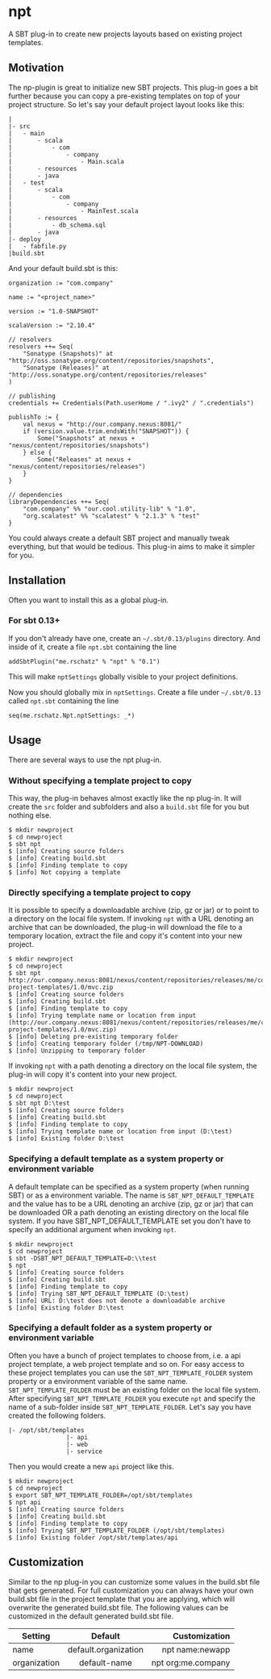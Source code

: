 # npt

A SBT plug-in to create new projects layouts based on existing project templates. 

## Motivation

The np-plugin is great to initialize new SBT projects. This plug-in goes a bit further because you can copy a pre-existing templates on top of your project structure. So let's say your default project layout looks like this:

    |
    |- src
	|	- main
	|		- scala
	|			- com
	|				- company
	|					- Main.scala
	|		- resources
	|		- java
	|	- test
	|		- scala
	|			- com
	|				- company
	|					- MainTest.scala
	|		- resources
	|			- db_schema.sql
	|		- java
	|- deploy
	|	- fabfile.py
	|build.sbt
	
And your default build.sbt is this:

    organization := "com.company"

    name := "<project_name>"

    version := "1.0-SNAPSHOT"

    scalaVersion := "2.10.4"
	
	// resolvers
    resolvers ++= Seq(
        "Sonatype (Snapshots)" at "http://oss.sonatype.org/content/repositories/snapshots",
        "Sonatype (Releases)" at "http://oss.sonatype.org/content/repositories/releases"
    )

    // publishing
    credentials += Credentials(Path.userHome / ".ivy2" / ".credentials")

	publishTo := {
        val nexus = "http://our.company.nexus:8081/"
        if (version.value.trim.endsWith("SNAPSHOT")) {
            Some("Snapshots" at nexus + "nexus/content/repositories/snapshots")
        } else {
            Some("Releases" at nexus + "nexus/content/repositories/releases")
        }
    }
	
	// dependencies
	libraryDependencies ++= Seq(
	    "com.company" %% "our.cool.utility-lib" % "1.0",
		"org.scalatest" %% "scalatest" % "2.1.3" % "test"
	}
	
You could always create a default SBT project and manually tweak everything, but that would be tedious. This plug-in aims to make it simpler for you.

## Installation

Often you want to install this as a global plug-in.

### For sbt 0.13+

If you don't already have one, create an `~/.sbt/0.13/plugins` directory. And inside of it, create a file `npt.sbt` containing the line

    addSbtPlugin("me.rschatz" % "npt" % "0.1")
    
This will make `nptSettings` globally visible to your project definitions.

Now you should globally mix in `nptSettings`. Create a file under `~/.sbt/0.13` called `npt.sbt` containing the line

    seq(me.rschatz.Npt.nptSettings: _*)
	
## Usage

There are several ways to use the npt plug-in.

### Without specifying a template project to copy

This way, the plug-in behaves almost exactly like the np plug-in. It will create the `src` folder and subfolders and also a `build.sbt` file for you but nothing else.

    $ mkdir newproject
	$ cd newproject
    $ sbt npt
    $ [info] Creating source folders
    $ [info] Creating build.sbt
    $ [info] Finding template to copy
    $ [info] Not copying a template

### Directly specifying a template project to copy

It is possible to specify a downloadable archive (zip, gz or jar) or to point to a directory on the local file system. If invoking `npt` with a URL denoting an archive that 
can be downloaded, the plug-in will download the file to a temporary location, extract the file and copy it's content into your new project.

    $ mkdir newproject
	$ cd newproject
    $ sbt npt http://our.company.nexus:8081/nexus/content/repositories/releases/me/company/sbt-project-templates/1.0/mvc.zip
    $ [info] Creating source folders
    $ [info] Creating build.sbt
    $ [info] Finding template to copy
    $ [info] Trying template name or location from input (http://our.company.nexus:8081/nexus/content/repositories/releases/me/company/sbt-project-templates/1.0/mvc.zip)
    $ [info] Deleting pre-existing temporary folder
    $ [info] Creating temporary folder (/tmp/NPT-DOWNLOAD)
    $ [info] Unzipping to temporary folder
	
If invoking `npt` with a path denoting a directory on the local file system, the plug-in will copy it's content into your new project.

    $ mkdir newproject
	$ cd newproject
    $ sbt npt D:\test
    $ [info] Creating source folders
    $ [info] Creating build.sbt
    $ [info] Finding template to copy
    $ [info] Trying template name or location from input (D:\test)
    $ [info] Existing folder D:\test
	
### Specifying a default template as a system property or environment variable

A default template can be specified as a system property (when running SBT) or as a environment variable. The name is `SBT_NPT_DEFAULT_TEMPLATE` and the value has to be a URL denoting an archive (zip, gz or jar) that can be downloaded OR a path denoting an existing directory on the local file system. If you have SBT_NPT_DEFAULT_TEMPLATE set you don't have to specify an additional argument when invoking `npt`.

    $ mkdir newproject
	$ cd newproject
    $ sbt -DSBT_NPT_DEFAULT_TEMPLATE=D:\\test
	$ npt
    $ [info] Creating source folders
    $ [info] Creating build.sbt
    $ [info] Finding template to copy
    $ [info] Trying SBT_NPT_DEFAULT_TEMPLATE (D:\test)
    $ [info] URL: D:\test does not denote a downloadable archive
    $ [info] Existing folder D:\test
	
### Specifying a default folder as a system property or environment variable

Often you have a bunch of project templates to choose from, i.e. a api project template, a web project template and so on. For easy access to these project templates you can use the `SBT_NPT_TEMPLATE_FOLDER` system property or a environment variable of the same name. `SBT_NPT_TEMPLATE_FOLDER` must be an existing folder on the local file system. After specifying `SBT_NPT_TEMPLATE_FOLDER` you execute `npt` and specify the name of a sub-folder inside `SBT_NPT_TEMPLATE_FOLDER`. Let's say you have created the following folders.

    |- /opt/sbt/templates 
					|- api					
					|- web
					|- service

Then you would create a new `api` project like this.
					
    $ mkdir newproject
	$ cd newproject
    $ export SBT_NPT_TEMPLATE_FOLDER=/opt/sbt/templates
	$ npt api
	$ [info] Creating source folders
	$ [info] Creating build.sbt
	$ [info] Finding template to copy
	$ [info] Trying SBT_NPT_TEMPLATE_FOLDER (/opt/sbt/templates)
	$ [info] Existing folder /opt/sbt/templates/api
	
## Customization

Similar to the np plug-in you can customize some values in the build.sbt file that gets generated. For full customization you can always have your own build.sbt file in the project template that you are applying, which will overwrite the generated build.sbt file. The following values can be customized in the default generated build.sbt file.

| Setting       | Default       | Customization  |
| ------------- |:-------------:| -----:|
| name          | default.organization | npt name:newapp |
| organization  | default-name      | npt org:me.company |